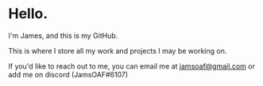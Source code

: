 # Hello.

I'm James, and this is my GitHub.

This is where I store all my work and projects I may be working on.

If you'd like to reach out to me, you can email me at jamsoaf@gmail.com or add me on discord (JamsOAF#6107)
